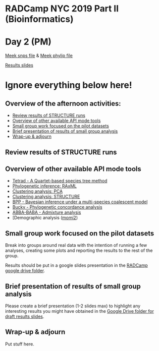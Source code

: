 # RADCamp NYC 2019 Part II (Bioinformatics)
# Day 2 (PM)

[Meek snps file](data/Meek/Meek.snps.hdf5) & [Meek phylip file](data/Meek/Meek.phy)


[Results slides](https://docs.google.com/presentation/d/1oEwbGtq0dPsRSfB4x2PohbKan9SIqRKSpujCUN3tJGA/edit#slide=id.p)


# Ignore everything below here!


## Overview of the afternoon activities:
* [Review results of STRUCTURE runs](#review-results-of-STRUCTURE-runs)
* [Overview of other available API mode tools](#overview-of-other-available-API-mode-tools)
* [Small group work focused on the pilot datasets](#small-group-work-focused-on-the-pilot-datasets)
* [Brief presentation of results of small group analysis](#brief-presentation-of-results-of-small-group-analysis)
* [Wrap-up & adjourn](#wrap-up-&-adjourn)




## Review results of STRUCTURE runs

## Overview of other available API mode tools

* [Tetrad - A Quartet-based species tree method](https://nbviewer.jupyter.org/github/dereneaton/ipyrad/blob/master/tests/cookbook-tetrad.ipynb)
* [Phylogenetic inference: RAxML](06_RAxML_API.md)
* [Clustering analysis: PCA](04_PCA_API.md)
* [Clustering analysis: STRUCTURE](05_STRUCTURE_API.md)
* [BPP - Bayesian inference under a multi-species coalescent model](https://nbviewer.jupyter.org/github/dereneaton/ipyrad/blob/master/tests/cookbook-bpp-species-delimitation.ipynb)
* [Bucky - Phylogenetic concordance analysis](https://nbviewer.jupyter.org/github/dereneaton/ipyrad/blob/master/tests/cookbook-bucky.ipynb)
* [ABBA-BABA - Admixture analysis](https://nbviewer.jupyter.org/github/dereneaton/ipyrad/blob/master/tests/cookbook-abba-baba.ipynb)
* [Demographic analysis ([momi2](07_momi2_API.md))

## Small group work focused on the pilot datasets
Break into groups around real data with the intention of running a few analyses,
creating some plots and reporting the results to the rest of the group.

Results should be put in a google slides presentation in the [RADCamp google
drive folder](https://drive.google.com/drive/folders/1Nvu6n1PSS5OETiwievADpWEyu-xNbBV2).

## Brief presentation of results of small group analysis
Please create a brief presentation (1-2 slides max) to highlight any interesting
results you might have obtained in the [Google Drive folder for draft results slides](https://drive.google.com/drive/folders/1Nvu6n1PSS5OETiwievADpWEyu-xNbBV2?usp=sharing).

## Wrap-up & adjourn
Put stuff here.
